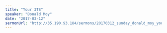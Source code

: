 ```yaml
---
title: "Your 3TS"
speaker: "Donald Moy"
date: "2017-03-12"
sermonUrl: "http://35.190.93.184/sermons/20170312_sunday_donald_moy_your_3ts.mp3"
---
```

